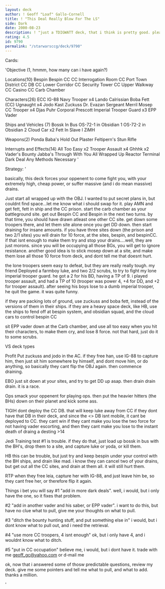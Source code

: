 ```yaml
---
layout: deck
author: ! Geoff "Loaf" Gallo-Cornell
title: ! "This Deal Really Blow For The LS"
side: Dark
date: 2000-08-23
description: ! "just a TDIGWATT deck, that i think is pretty good. please leave a detailed response...not some one star review, and"
rating: 4.5
id: 9790
permalink: "/starwarsccg/deck/9790"
---
```

Cards: 

'Objective (1, hmmm, how many can i have again?)

Locations(10)
Bespin
Bespin CC
CC Interrogation Room
CC Port Town District
CC DB
CC Lower Corridor
CC Security Tower
CC Upper Walkway
CC Casino
CC Carb Chamber

Characters(26)
ECC IG-88
Navy Trooper x4
Lando Calrissian
Boba Fett (CC)
Ugnaught x4
Jodo Kast
Zuckuss
Dr. Evazan
Sergeant Merril
Mosep
CC Trooper x4
Djas Puhr
Corporal Prescott
Imperial Trooper Guard x3
EPP Vader


Ships and Vehicles (7)
Bossk In Bus
OS-72-1 in Obsidian 1
OS-72-2 in Obsidian 2
Cloud Car x2
Fett In Slave I
ZiMH

Weapons(2)
Ponda Baba's Hold Out Plaster
Feltipern's Stun Rifle

Interrupts and Effects(14)
All Too Easy x2
Trooper Assault x4
Ghhhk x2
Vader's Bounty
Jabba's Through With You
All Wrapped Up
Reactor Terminal
Dark Deal
Any Methods Necessary
'

Strategy: '

basically, this deck forces your oppenent to come fight you, with your extremely high, cheap power, or suffer massive (and i do mean massive) drains.

Just start all wrapped up with the OBJ. I wanted to put secret plans in, but couldnt find space...let me know what i should swap for it. play AMN and get fett, fett in ship and the CC prison. start the carb chamber as your battleground site. get out Bespin CC and Bespin in the next two turns. by that time, you should have drawn atleast one other CC site. get down some troopers there, and let them site alone once you get DD down. then start draining for insane amounts. if you have three sites down (the prison and two 2/1 sites) you will drain for 10 force, at the sites, bespin, and bespinCC. if that isnt enough to make them try and stop your drains....well, they are just morons. since you will be occupying all those BGs, you will get to ignore resistance. another good idea is to stick mosep down at a site, and make them lose all those 10 force from deck, and dont tell me that doesnt hurt.

the lone troopers seem easy to defeat, but they are really really tough. my friend Deployed a farmboy luke, and two 2/2 scrubs, to try to fight my lone imperial trooper guard. he got a 2 for his BD, having a TP of 9. i played trooper assault, and had a TP of 10 (trooper was power 4, +4 for DD, and +2 for trooper assault). after seeing his boys lose to a dumb imperial trooper, he quit the game. it was quite funny.


if they are packing lots of ground, use zuckuss and boba fett, instead of the versions of them in their ships. if they are a heavy space deck, like HB, use the ships to fend off at bespin system, and obsidian squad, and the cloud cars to control bespin CC

sit EPP vader down at the Carb chamber, and use all too easy when you hit their characters, to make them cry, and lose 8 force. not that hard, just do it to some scrubs.

VS deck types

Profit
Put zuckuss and jodo in the AC.
if they free han, use IG-88 to capture him, then just sit him somewhere by himself, and dont move him, or do anything, so basically they cant flip the OBJ again. then commence draining.


EBO
just sit down at your sites, and try to get DD up asap. then drain drain drain. it is a race.


Ops smack your oppenent for playing ops. then put the heavier hitters (the BHs) down on their planet and kick some ass.

TIGIH
dont deploy the CC DB. that will keep luke away from CC if they dont have that DB in their deck, and since the <> DB isnt mobile, it cant be deployed to CC. they cant win if they cant make you lose the two force for not having vader escorting, and then they cant make you lose to the instant death of draing a desting >14

Jedi Training
test #1 is trouble. if they do that, just load up bossk in bus with the BH's, drop them to a site, and capture luke or yoda, or kill them.

HB
this can be trouble, but just try and keep bespin under your control with the BH ships, and drain like mad. i know they can cancel two of your drains, but get out all the CC  sites, and drain at them all. it will still hurt them.

RTP
when they free leia, capture her with IG-88, and just leave him be, so they cant free her, or therefore flip it again.

   Things i bet you will say
#1 "add in more dark deals". well, i would, but i only have the one, so it fixes that problem.

#2 "add in another vader and his saber, or EPP vader". i want to do this, but have no clue what to pull, give me your thoughts on what to pull.

#3 "ditch the bounty hunting stuff, and put something else in" i would, but i dont know what to pull out, and i need the retrieval.

#4 "use more CC troopers, 4 isnt enough" ok, but i only have 4, and i wouldnt know what to ditch.

#5 "put in CC occupation" believe me, i would, but i dont have it. trade with me geoff_gc@yahoo.com or d-mail me

ok, now that i answered some of thosw predictable questions, review my deck. give me some pointers and tell me what to pull, and what to add. thanks a million.

'
